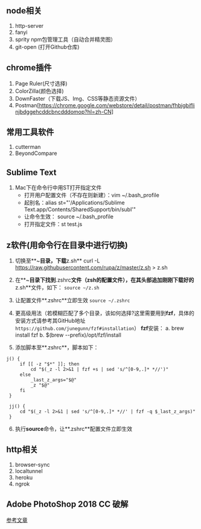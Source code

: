 ## node相关
1. http-server
2. fanyi
3. sprity  npm包管理工具（自动合并精灵图） 
4. git-open (打开Github仓库)

## chrome插件
1. Page Ruler(尺寸选择) 
2. ColorZilla(颜色选择)
3. DownFaster（下载JS、Img、CSS等静态资源文件）
4. Postman[https://chrome.google.com/webstore/detail/postman/fhbjgbiflinjbdggehcddcbncdddomop?hl=zh-CN]


## 常用工具软件
1. cutterman
2. BeyondCompare


## Sublime Text
1. Mac下在命令行中用ST打开指定文件
	- 打开用户配置文件（不存在则新建）：vim ~/.bash_profile
	- 起别名：alias st="'/Applications/Sublime Text.app/Contents/SharedSupport/bin/subl'"
	- 让命令生效： source ~/.bash_profile
	- 打开指定文件：st test.js

## z软件(用命令行在目录中进行切换)
1. 切换至**~**目录，下载**z.sh**
curl -L https://raw.githubusercontent.com/rupa/z/master/z.sh > z.sh

2. 在**~**目录下找到**.zshrc**文件（zsh的配置文件），在其头部追加刚刚下载好的**z.sh**文件，如下：
    `source ~/z.sh`
3. 让配置文件**.zshrc**立即生效
    `source ~/.zshrc`
4. 更高级用法（若模糊匹配了多个目录，该如何选择?这里需要用到**fzf**，具体的安装方式请参考其GitHub地址`https://github.com/junegunn/fzf#installation`）
  **fzf**安装：
	a. brew install fzf
	b. $(brew --prefix)/opt/fzf/install

5. 添加脚本至**.zshrc**，脚本如下：
```
j() {
     if [[ -z "$*" ]]; then
         cd "$(_z -l 2>&1 | fzf +s | sed 's/^[0-9,.]* *//')"
     else
         _last_z_args="$@"
         _z "$@"
     fi
 }

 jj() {
     cd "$(_z -l 2>&1 | sed 's/^[0-9,.]* *//' | fzf -q $_last_z_args)"
 }
```

6. 执行**source**命令，让**.zshrc**配置文件立即生效

## http相关
1. browser-sync
2. localtunnel
3. heroku
4. ngrok

## Adobe PhotoShop 2018 CC 破解
[参考文章](http://www.bigzhong.com/wenzhang/20161121/14.html)


